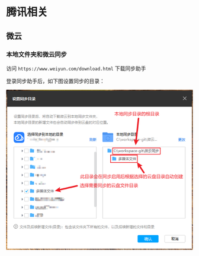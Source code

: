 # 腾讯相关



## 微云



### 本地文件夹和微云同步

访问 `https://www.weiyun.com/download.html` 下载同步助手

登录同步助手后，如下图设置同步的目录：

![image-20250420100709016](image-20250420100709016.png)